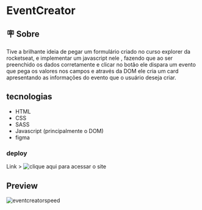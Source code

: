 # EventCreator

## 🪧 Sobre

Tive a brilhante ideia de pegar um formulário criado no curso explorer da rocketseat, e implementar um javascript nele , fazendo que
ao ser preenchido os dados corretamente e clicar no botão ele dispara um evento que pega os valores nos campos e através da DOM ele cria um card
apresentando as informações do evento que o usuário deseja criar.

## tecnologias
- HTML
- CSS
- SASS
- Javascript (principalmente o DOM)
- figma

### deploy
Link > ![clique aqui para acessar o site](https://guilhermealves-prog.github.io/EventCreator/)

## Preview
![eventcreatorspeed](https://user-images.githubusercontent.com/70963422/192390721-79895f6d-5fe3-46d5-b13b-015c6a4f3fff.gif)
